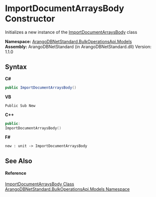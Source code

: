 # ImportDocumentArraysBody Constructor 
 

Initializes a new instance of the <a href="8d1276a0-73c4-2ba3-5d0b-76b8efa0cf2c">ImportDocumentArraysBody</a> class

**Namespace:**&nbsp;<a href="d473710d-6fe8-202c-0831-2eca8af94baf">ArangoDBNetStandard.BulkOperationsApi.Models</a><br />**Assembly:**&nbsp;ArangoDBNetStandard (in ArangoDBNetStandard.dll) Version: 1.1.0

## Syntax

**C#**<br />
``` C#
public ImportDocumentArraysBody()
```

**VB**<br />
``` VB
Public Sub New
```

**C++**<br />
``` C++
public:
ImportDocumentArraysBody()
```

**F#**<br />
``` F#
new : unit -> ImportDocumentArraysBody
```


## See Also


#### Reference
<a href="8d1276a0-73c4-2ba3-5d0b-76b8efa0cf2c">ImportDocumentArraysBody Class</a><br /><a href="d473710d-6fe8-202c-0831-2eca8af94baf">ArangoDBNetStandard.BulkOperationsApi.Models Namespace</a><br />